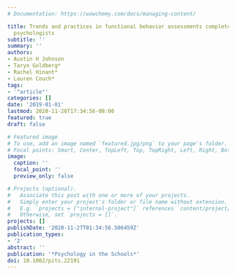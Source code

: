 ```yaml
---
# Documentation: https://wowchemy.com/docs/managing-content/

title: Trends and practices in functional behavior assessments completed by school
  psychologists
subtitle: ''
summary: ''
authors:
- Austin H Johnson
- Taryn Goldberg*
- Rachel Hinant*
- Lauren Couch*
tags:
- '"article"'
categories: []
date: '2019-01-01'
lastmod: 2020-11-26T17:34:56-08:00
featured: true
draft: false

# Featured image
# To use, add an image named `featured.jpg/png` to your page's folder.
# Focal points: Smart, Center, TopLeft, Top, TopRight, Left, Right, BottomLeft, Bottom, BottomRight.
image:
  caption: ''
  focal_point: ''
  preview_only: false

# Projects (optional).
#   Associate this post with one or more of your projects.
#   Simply enter your project's folder or file name without extension.
#   E.g. `projects = ["internal-project"]` references `content/project/deep-learning/index.md`.
#   Otherwise, set `projects = []`.
projects: []
publishDate: '2020-11-27T01:34:56.506459Z'
publication_types:
- '2'
abstract: ''
publication: '*Psychology in the Schools*'
doi: 10.1002/pits.22191
---
```

